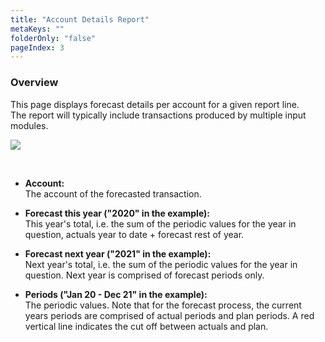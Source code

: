 ```yaml
---
title: "Account Details Report"
metaKeys: ""
folderOnly: "false"
pageIndex: 3
---
```


### Overview
This page displays forecast details per account for a given report line.<br/>
The report will typically include transactions produced by multiple input modules.
<br/>

![](https://profitbasedocs.blob.core.windows.net/plannerimages/ForecastAccountReport.JPG)

<br/>

- **Account:**<br/>
The account of the forecasted transaction. 

- **Forecast this year ("2020" in the example):**<br/>
This year's total, i.e. the sum of the periodic values for the year in question, actuals year to date + forecast rest of year.

- **Forecast next year ("2021" in the example):**<br/>
Next year's total, i.e. the sum of the periodic values for the year in question. Next year is comprised of forecast periods only.

- **Periods ("Jan 20 - Dec 21" in the example):**<br/>
The periodic values. Note that for the forecast process, the current years periods are comprised of actual periods and plan periods. A red vertical line indicates the cut off between actuals and plan.


<br/>
